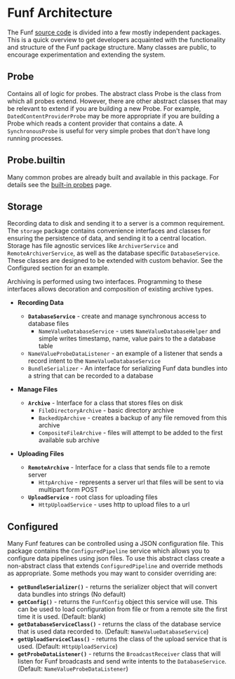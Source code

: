 # Funf Architecture #

The Funf [source code](http://code.google.com/p/funf-open-sensing-framework/source/checkout) is divided into a few mostly independent packages.
This is a quick overview to get developers acquainted with the functionality and structure of the Funf package structure.
Many classes are public, to encourage experimentation and extending the system.

## Probe ##
Contains all of logic for probes.  The abstract class Probe is the class from which all probes extend.
However, there are other abstract classes that may be relevant to extend if you are building a new Probe.
For example, ` DatedContentProviderProbe ` may be more appropriate if you are building a Probe which reads a
content provider that contains a date.  A ` SynchronousProbe ` is useful for very simple probes that don't have
long running processes.


## Probe.builtin ##
Many common probes are already built and available in this package.  For details see the [built-in probes](BuiltinProbes.md) page.

## Storage ##
Recording data to disk and sending it to a server is a common requirement.  The ` storage ` package contains
convenience interfaces and classes for ensuring the persistence of data, and sending it to a central location.
Storage has file agnostic services like ` ArchiverService ` and ` RemoteArchiverService `, as well as the database
specific ` DatabaseService `.  These classes are designed to be extended with custom behavior.  See the
Configured section for an example.

Archiving is performed using two interfaces.  Programming to these interfaces allows decoration and
composition of existing archive types.

  * **Recording Data**
    * **` DatabaseService `** - create and manage synchronous access to database files
      * ` NameValueDatabaseService ` - uses ` NameValueDatabaseHelper ` and simple writes timestamp, name, value pairs to the a database table
    * ` NameValueProbeDataListener ` - an example of a listener that sends a record intent to the ` NameValueDatabaseService `
    * ` BundleSerializer ` - An interface for serializing Funf data bundles into a string that can be recorded to a database

  * **Manage Files**
    * **` Archive `** - Interface for a class that stores files on disk
      * ` FileDirectoryArchive ` - basic directory archive
      * ` BackedUpArchive ` - creates a backup of any file removed from this archive
      * ` CompositeFileArchive ` - files will attempt to be added to the first available sub archive

  * **Uploading Files**
    * **` RemoteArchive `** - Interface for a class that sends file to a remote server
      * ` HttpArchive ` - represents a server url that files will be sent to via multipart form POST
    * **` UploadService `** - root class for uploading files
      * ` HttpUploadService ` - uses http to upload files to a url

## Configured ##
Many Funf features can be controlled using a JSON configuration file.  This package contains the ` ConfiguredPipeline ` service which allows you to configure data pipelines using json files.  To use this abstract class create a non-abstract class that extends ` ConfiguredPipeline ` and override methods as appropriate.  Some methods you may want to consider overriding are:
  * **` getBundleSerializer() `** - returns the serializer object that will convert data bundles into strings (No default)
  * **` getConfig() `** - returns the ` FunfConfig ` object this service will use.  This can be used to load configuration from file or from a remote site the first time it is used. (Default: blank)
  * **` getDatabaseServiceClass() `** - returns the class of the database service that is used data recorded to.  (Default: ` NameValueDatabaseService `)
  * **` getUploadServiceClass() `** - returns the class of the upload service that is used. (Default: ` HttpUploadService `)
  * **` getProbeDataListener() `** - returns the ` BroadcastReceiver ` class that will listen for Funf broadcasts and send write intents to the ` DatabaseService `.  (Default: ` NameValueProbeDataListener `)
